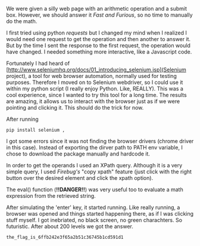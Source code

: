 We were given a silly web page with an arithmetic operation and a submit box. However, we should answer it *Fast and Furious*, so no time to manually do the math. 

I first tried using python *requests* but I changed my mind when I realized I would need one request to get the operation and then another to answer it. But by the time I sent the response to the first request, the operation would have changed. I needed something more interactive, like a Javascript code.

Fortunately I had heard of [http://www.seleniumhq.org/docs/01_introducing_selenium.jsp](Selenium project), a tool for web browser automation, normally used for testing purposes. Therefore I moved on to Selenium webdriver, so I could use it within my python script (I really enjoy Python. Like, REALLY). This was a cool experience, since I wanted to try this tool for a long time. The results are amazing, it allows us to interact with the browser just as if we were pointing and clicking it. This should do the trick for now.

After running

    pip install selenium , 

I got some errors since it was not finding the browser drivers (chrome driver in this case). Instead of exporting the dirver path to PATH env variable, I chose to download the package manually and hardcode it.

In order to get the operands I used an XPath query. Although it is a very simple query, I used *Firebug's* "copy xpath" feature (just click with the right button over the desired element and click the xpath option).

The eval() function (**!!DANGER!!**) was very useful too to evaluate a math expression from the retrieved string.

After simulating the 'enter' key, it started running. Like really running, a browser was opened and things started happening there, as if I was clicking stuff myself. I got inebriated, no black screen, no green charachters. So futuristic. After about 200 levels we got the answer.

    the_flag_is_6ffb242e3f65a2b51c36745b1cd591d1
